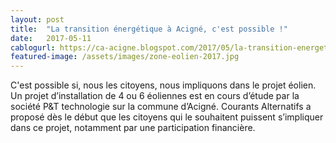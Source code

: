 ```yaml
---
layout: post
title:  "La transition énergétique à Acigné, c'est possible !"
date:   2017-05-11
cablogurl: https://ca-acigne.blogspot.com/2017/05/la-transition-energetique-acigne-cest.html
featured-image: /assets/images/zone-eolien-2017.jpg
---
```

C'est possible si, nous les citoyens, nous impliquons dans le projet éolien. Un projet d’installation de 4 ou 6 éoliennes est en cours d’étude par la société P&T technologie sur la commune d’Acigné. Courants Alternatifs a proposé dès le début que les citoyens qui le souhaitent puissent s’impliquer dans ce projet, notamment par une participation financière.